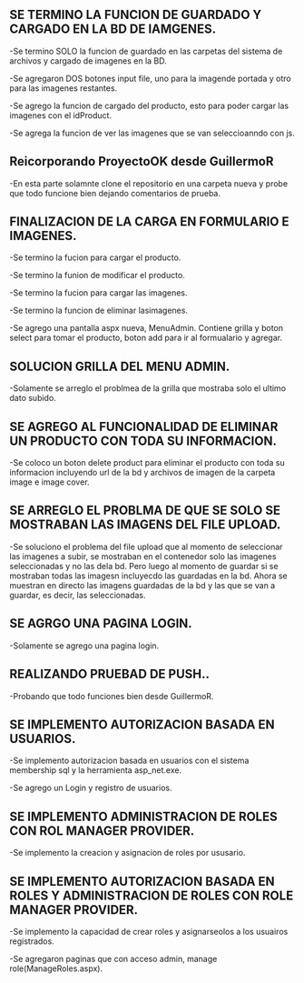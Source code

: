 ## SE TERMINO LA FUNCION DE GUARDADO Y CARGADO EN LA BD DE IAMGENES.

-Se termino SOLO la funcion de guardado en las carpetas del sistema de archivos y cargado de imagenes en la BD.

-Se agregaron DOS botones input file, uno para la imagende portada y otro para las imagenes restantes.

-Se agrego la funcion de cargado del producto, esto para poder cargar las imagenes con el idProduct.

-Se agrega la funcion de ver las imagenes que se van seleccioanndo con js.
	
## Reicorporando ProyectoOK desde GuillermoR

-En esta parte solamnte clone el repositorio en una carpeta nueva y probe que todo funcione bien 
dejando comentarios de prueba.

## FINALIZACION DE LA CARGA EN FORMULARIO E IMAGENES.

-Se termino la fucion para cargar el producto.

-Se termino la funion de modificar el producto.

-Se termino la fucion para cargar las imagenes.

-Se termino la funcion de eliminar lasimagenes.

-Se agrego una pantalla aspx nueva, MenuAdmin. Contiene grilla y boton select para tomar el producto, boton add para ir al formualario 
y agregar.

## SOLUCION GRILLA DEL MENU ADMIN.

-Solamente se arreglo el problmea de la grilla que mostraba solo el ultimo dato subido.

## SE AGREGO AL FUNCIONALIDAD DE ELIMINAR UN PRODUCTO CON TODA SU INFORMACION.

-Se coloco un boton delete product para eliminar el producto con toda su informacion incluyendo url de la bd y archivos de imagen de la
carpeta image e image cover.

## SE ARREGLO EL PROBLMA DE QUE SE SOLO SE MOSTRABAN LAS IMAGENS DEL FILE UPLOAD.

-Se soluciono el problema del file upload que al momento de seleccionar las imagenes a subir, se mostraban en el contenedor 
solo las imagenes seleccionadas y no las dela bd. Pero luego al momento de guardar si se mostraban todas las 
imagesn incluyecdo las guardadas en la bd. Ahora se muestran en directo las imagens guardadas de la bd y las que se van a guardar, es decir,
las seleccionadas.

## SE AGRGO UNA PAGINA LOGIN.

-Solamente se agrego una pagina login.

## REALIZANDO PRUEBAD DE PUSH..

-Probando que todo funciones bien desde GuillermoR.

## SE IMPLEMENTO AUTORIZACION BASADA EN USUARIOS.

-Se implemento autorizacion basada en usuarios con el sistema membership sql y la herramienta asp_net.exe.

-Se agrego un Login y registro de usuarios.

## SE IMPLEMENTO ADMINISTRACION DE ROLES CON ROL MANAGER PROVIDER.

-Se implemento la creacion y asignacion de roles por ususario.

## SE IMPLEMENTO AUTORIZACION BASADA EN ROLES Y ADMINISTRACION DE ROLES CON ROLE MANAGER PROVIDER.

-Se implemento la capacidad de crear roles y asignarseolos a los usuairos registrados.

-Se agregaron paginas que con acceso admin, manage role(ManageRoles.aspx).

